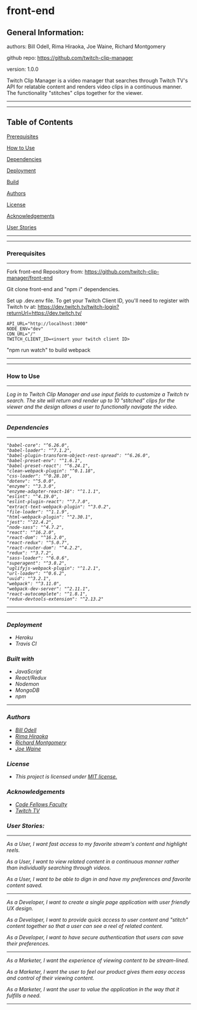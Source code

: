 # front-end

General Information:
---

authors: Bill Odell, Rima Hiraoka, Joe Waine, Richard Montgomery

github repo: https://github.com/twitch-clip-manager

version: 1.0.0

Twitch Clip Manager is a video manager that searches through Twitch TV's API for relatable content and renders video clips in a continuous manner. The functionality "stitches" clips together for the viewer.

---
---

Table of Contents
---

[Prerequisites](#prerequisites)

[How to Use](#how-to-use)

[Dependencies](#dependencies)

[Deployment](#deployment)

[Build](#built-with)

[Authors](#authors)

[License](#license)

[Acknowledgements](#acknowledgements)

[User Stories](#user-stories)

---
---

### Prerequisites
---

Fork front-end Repository from: https://github.com/twitch-clip-manager/front-end

Git clone front-end and "npm i" dependencies. 

Set up .dev.env file. To get your Twitch Client ID, you'll need to register with Twitch tv at: https://dev.twitch.tv/twitch-login?returnUrl=https://dev.twitch.tv/


```
API_URL="http://localhost:3000"
NODE_ENV="dev"
CDN_URL="/"
TWITCH_CLIENT_ID=<insert your twitch client ID>
```

"npm run watch" to build webpack

---
---

### How to Use
---

<address link>

Log in to Twitch Clip Manager and use input fields to customize a Twitch tv search. The site will return and render up to 10 "stitched" clips for the viewer and the design allows a user to functionally navigate the video.

---

### Dependencies
---

    "babel-core": "^6.26.0",
    "babel-loader": "^7.1.2",
    "babel-plugin-transform-object-rest-spread": "^6.26.0",
    "babel-preset-env": "^1.6.1",
    "babel-preset-react": "^6.24.1",
    "clean-webpack-plugin": "^0.1.18",
    "css-loader": "^0.28.10",
    "dotenv": "^5.0.0",
    "enzyme": "^3.3.0",
    "enzyme-adapter-react-16": "^1.1.1",
    "eslint": "^4.19.0",
    "eslint-plugin-react": "^7.7.0",
    "extract-text-webpack-plugin": "^3.0.2",
    "file-loader": "^1.1.9",
    "html-webpack-plugin": "^2.30.1",
    "jest": "^22.4.2",
    "node-sass": "^4.7.2",
    "react": "^16.2.0",
    "react-dom": "^16.2.0",
    "react-redux": "^5.0.7",
    "react-router-dom": "^4.2.2",
    "redux": "^3.7.2",
    "sass-loader": "^6.0.6",
    "superagent": "^3.8.2",
    "uglifyjs-webpack-plugin": "^1.2.1",
    "url-loader": "^0.6.2",
    "uuid": "^3.2.1",
    "webpack": "^3.11.0",
    "webpack-dev-server": "^2.11.1",
    "react-autocomplete": "^1.8.1",
    "redux-devtools-extension": "^2.13.2"
---
---

### Deployment

- Heroku
- Travis CI

### Built with 
- JavaScript
- React/Redux
- Nodemon
- MongoDB
- npm
---

### Authors
- [Bill Odell](https://www.linkedin.com/in/bill-odell-b99a0052/)
- [Rima Hiraoka](https://www.linkedin.com/in/rima-hiraoka-795b4b148/)
- [Richard Montgomery](https://www.linkedin.com/in/montgomeryrd/)
- [Joe Waine](https://www.linkedin.com/in/joe-waine/)

### License
- This project is licensed under [MIT license.](https://github.com/twitch-clip-manager/front-end/blob/master/LICENSE)

### Acknowledgements

- [Code Fellows Faculty](https://www.codefellows.org/)
- [Twitch TV](https://dev.twitch.tv/)

### User Stories:
---
As a User,
 I want fast access to my favorite stream's content and highlight reels.

As a User,
 I want to view related content in a continuous manner rather than individually searching through videos.

As a User,
 I want to be able to dign in and have my preferences and favorite content saved.

---

As a Developer,
 I want to create a single page application with user friendly UX design.

As a Developer,
 I want to provide quick access to user content and "stitch" content together so that a user can see a reel of related content.

As a Developer,
 I want to have secure authentication that users can save their preferences.

---

As a Marketer,
 I want the experience of viewing content to be stream-lined.

As a Marketer,
 I want the user to feel our product gives them easy access and control of their viewing content.

As a Marketer,
 I want the user to value the application in the way that it fulfills a need.
 
 ---
